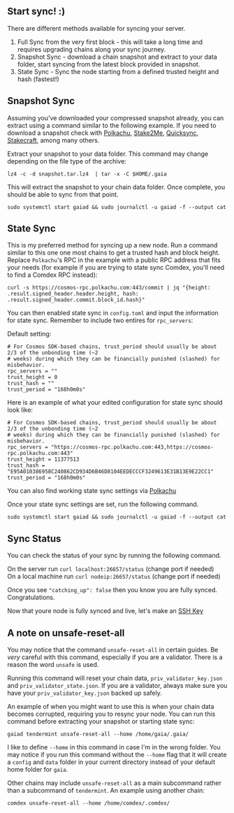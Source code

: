 ## Start sync! :)  
  
There are different methods available for syncing your server.

1. Full Sync from the very first block - this will take a long time and requires upgrading chains along your sync journey.
2. Snapshot Sync - download a chain snapshot and extract to your data folder, start syncing from the latest block provided in snapshot.
3. State Sync - Sync the node starting from a defined trusted height and hash (fastest!)

## Snapshot Sync

Assuming you've downloaded your compressed snapshot already, you can extract using a command similar to the following example. If you need to download a snapshot check with [Polkachu](https://polkachu.com/), [Stake2Me](https://snapshots.stake2.me/), [Quicksync](https://www.quicksync.io/), [Stakecraft](https://snapshots.stakecraft.com/), among many others.
  
Extract your snapshot to your data folder. This command may change depending on the file type of the archive:  
  
`lz4 -c -d snapshot.tar.lz4  | tar -x -C $HOME/.gaia`

This will extract the snapshot to your chain data folder. Once complete, you should be able to sync from that point.

`sudo systemctl start gaiad && sudo journalctl -u gaiad -f --output cat`  
  
## State Sync

This is my preferred method for syncing up a new node. Run a command similar to this one one most chains to get a trusted hash and block height. Replace `Polkachu`'s RPC in the example with a public RPC address that fits your needs (for example if you are trying to state sync Comdex, you'll need to find a Comdex RPC instead):  
  
`curl -s https://cosmos-rpc.polkachu.com:443/commit | jq "{height: .result.signed_header.header.height, hash: .result.signed_header.commit.block_id.hash}"`

You can then enabled state sync in `config.toml` and input the information for state sync. Remember to include two entires for `rpc_servers`:  
  
Default setting:  
  
`# For Cosmos SDK-based chains, trust_period should usually be about 2/3 of the unbonding time (~2`   
`# weeks) during which they can be financially punished (slashed) for misbehavior.`  
`rpc_servers = ""`  
`trust_height = 0`  
`trust_hash = ""`  
`trust_period = "168h0m0s"`  
  
Here is an example of what your edited configuration for state sync should look like: 
  
`# For Cosmos SDK-based chains, trust_period should usually be about 2/3 of the unbonding time (~2`   
`# weeks) during which they can be financially punished (slashed) for misbehavior.`  
`rpc_servers = "https://cosmos-rpc.polkachu.com:443,https://cosmos-rpc.polkachu.com:443"`  
`trust_height = 11377513`  
`trust_hash = "E95A010386958C240862CD934D6B46D8104EEDECCCF3249613E31B13E9E22CC1"`  
`trust_period = "168h0m0s"`  
  
You can also find working state sync settings via [Polkachu](https://polkachu.com/state_sync/cosmos) 

Once your state sync settings are set, run the following command.

`sudo systemctl start gaiad && sudo journalctl -u gaiad -f --output cat`  

## Sync Status

You can check the status of your sync by running the following command.

On the server run `curl localhost:26657/status` (change port if needed)  
On a local machine run `curl nodeip:26657/status` (change port if needed) 

Once you see `"catching_up": false` then you know you are fully synced. Congratulations.
  
Now that youre node is fully synced and live, let's make an [SSH Key](https://github.com/reversesigh/cosmos_node-initial_setup/blob/main/06_ssh_key_login.md)  

## A note on unsafe-reset-all  
  
You may notice that the command `unsafe-reset-all` in certain guides. Be *very* careful with this command, especially if you are a validator. There is a reason the word `unsafe` is used.  
  
Running this command will reset your chain data, `priv_validator_key.json` and `priv_validator_state.json`. If you are a validator, always make sure you have your `priv_validator_key.json` backed up safely.  
  
An example of when you might want to use this is when your chain data becomes corrupted, requiring you to resync your node. You can run this command before extracting your snapshot or starting state sync: 
  
`gaiad tendermint unsafe-reset-all --home /home/gaia/.gaia/`  
  
I like to define `--home` in this command in case I'm in the wrong folder. You may notice if you run this command without the `--home` flag that it will create a `config` and `data` folder in your current directory instead of your default home folder for `gaia`. 
  
Other chains may include `unsafe-reset-all` as a main subcommand rather than a subcommand of `tendermint`. An example using another chain:  
  
`comdex unsafe-reset-all --home /home/comdex/.comdex/`  
